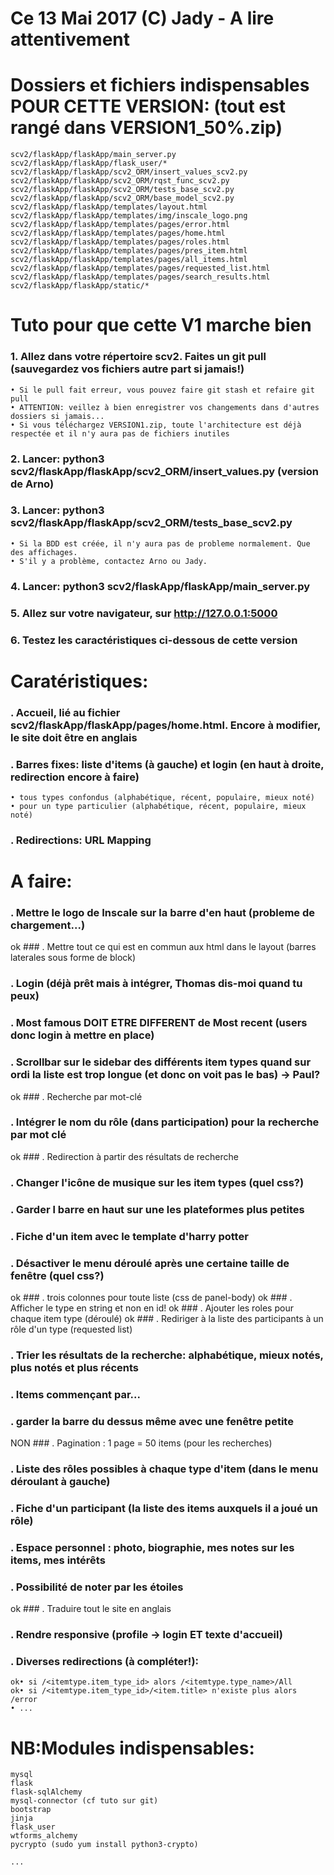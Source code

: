 # Ce 13 Mai 2017 (C) Jady - A lire attentivement 

# Dossiers et fichiers indispensables POUR CETTE VERSION: (tout est rangé dans VERSION1_50%.zip)

    scv2/flaskApp/flaskApp/main_server.py
    scv2/flaskApp/flaskApp/flask_user/*
    scv2/flaskApp/flaskApp/scv2_ORM/insert_values_scv2.py
    scv2/flaskApp/flaskApp/scv2_ORM/rqst_func_scv2.py
    scv2/flaskApp/flaskApp/scv2_ORM/tests_base_scv2.py
    scv2/flaskApp/flaskApp/scv2_ORM/base_model_scv2.py
    scv2/flaskApp/flaskApp/templates/layout.html
    scv2/flaskApp/flaskApp/templates/img/inscale_logo.png
    scv2/flaskApp/flaskApp/templates/pages/error.html
    scv2/flaskApp/flaskApp/templates/pages/home.html
    scv2/flaskApp/flaskApp/templates/pages/roles.html
    scv2/flaskApp/flaskApp/templates/pages/pres_item.html
    scv2/flaskApp/flaskApp/templates/pages/all_items.html
    scv2/flaskApp/flaskApp/templates/pages/requested_list.html
    scv2/flaskApp/flaskApp/templates/pages/search_results.html
    scv2/flaskApp/flaskApp/static/*

# Tuto pour que cette V1 marche bien

  ### 1. Allez dans votre répertoire scv2. Faites un git pull (sauvegardez vos fichiers autre part si jamais!)
    • Si le pull fait erreur, vous pouvez faire git stash et refaire git pull
    • ATTENTION: veillez à bien enregistrer vos changements dans d'autres dossiers si jamais...
    • Si vous téléchargez VERSION1.zip, toute l'architecture est déjà respectée et il n'y aura pas de fichiers inutiles

  ### 2. Lancer: python3 scv2/flaskApp/flaskApp/scv2_ORM/insert_values.py (version de Arno)
  ### 3. Lancer: python3 scv2/flaskApp/flaskApp/scv2_ORM/tests_base_scv2.py
    • Si la BDD est créée, il n'y aura pas de probleme normalement. Que des affichages.
    • S'il y a problème, contactez Arno ou Jady.

  ### 4. Lancer: python3 scv2/flaskApp/flaskApp/main_server.py
  ### 5. Allez sur votre navigateur, sur http://127.0.0.1:5000
  ### 6. Testez les caractéristiques ci-dessous de cette version



# Caratéristiques:

  ### . Accueil, lié au fichier scv2/flaskApp/flaskApp/pages/home.html. Encore à modifier, le site doit être en anglais
  ### . Barres fixes: liste d'items (à gauche) et login (en haut à droite, redirection encore à faire)
    • tous types confondus (alphabétique, récent, populaire, mieux noté)
    • pour un type particulier (alphabétique, récent, populaire, mieux noté)
  ### . Redirections: URL Mapping




# A faire:
  ### . Mettre le logo de Inscale sur la barre d'en haut (probleme de chargement...)
  ok ### . Mettre tout ce qui est en commun aux html dans le layout (barres laterales sous forme de block)
  ### . Login (déjà prêt mais à intégrer, Thomas dis-moi quand tu peux)
  ### . Most famous DOIT ETRE DIFFERENT de Most recent (users donc login à mettre en place)
  ### . Scrollbar sur le sidebar des différents item types quand sur ordi la liste est trop longue (et donc on voit pas le bas) -> Paul?
  ok ### . Recherche par mot-clé
  ### . Intégrer le nom du rôle (dans participation) pour la recherche par mot clé
  ok ### . Redirection à partir des résultats de recherche
  ### . Changer l'icône de musique sur les item types (quel css?)
  ### . Garder l barre en haut sur une les plateformes plus petites
  ### . Fiche d'un item avec le template d'harry potter
  ### . Désactiver le menu déroulé après une certaine taille de fenêtre (quel css?)
  ok ### . trois colonnes pour toute liste (css de panel-body)
  ok ### . Afficher le type en string et non en id!
  ok ### . Ajouter les roles pour chaque item type (déroulé)
  ok ### . Rediriger à la liste des participants à un rôle d'un type (requested list)
  ### . Trier les résultats de la recherche: alphabétique, mieux notés, plus notés et plus récents
  ### . Items commençant par...
  ### . garder la barre du dessus même avec une fenêtre petite
  NON ### . Pagination : 1 page = 50 items (pour les recherches)
  ### . Liste des rôles possibles à chaque type d'item (dans le menu déroulant à gauche)
  ### . Fiche d'un participant (la liste des items auxquels il a joué un rôle)
  ### . Espace personnel : photo, biographie, mes notes sur les items, mes intérêts
  ### . Possibilité de noter par les étoiles
  ok ### . Traduire tout le site en anglais
  ### . Rendre responsive (profile -> login ET texte d'accueil)
  ### . Diverses redirections (à compléter!):
    ok• si /<itemtype.item_type_id> alors /<itemtype.type_name>/All
    ok• si /<itemtype.item_type_id>/<item.title> n'existe plus alors /error
    • ...



# NB:Modules indispensables:

    mysql
    flask
    flask-sqlAlchemy
    mysql-connector (cf tuto sur git)
    bootstrap
    jinja
    flask_user
    wtforms_alchemy
    pycrypto (sudo yum install python3-crypto)

    ...
